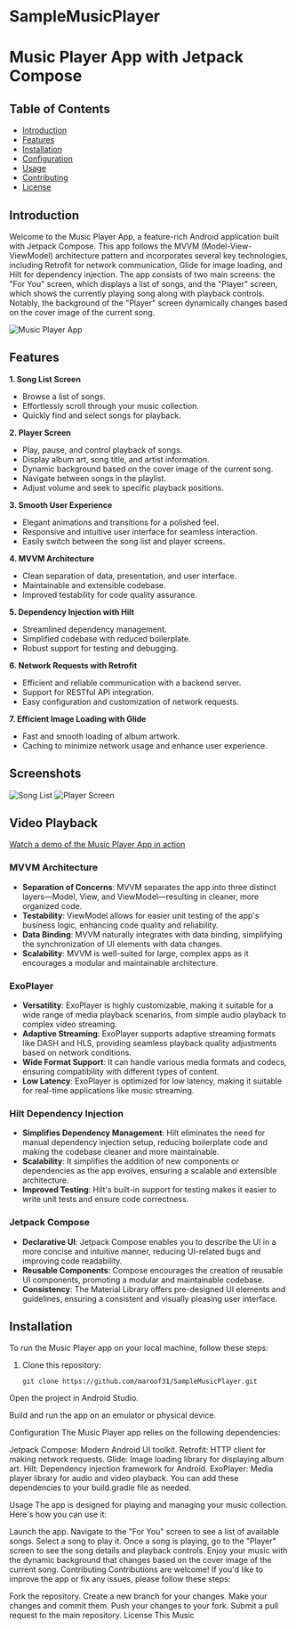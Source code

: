 # SampleMusicPlayer
# Music Player App with Jetpack Compose

## Table of Contents

- [Introduction](#introduction)
- [Features](#features)
- [Installation](#installation)
- [Configuration](#configuration)
- [Usage](#usage)
- [Contributing](#contributing)
- [License](#license)

## Introduction

Welcome to the Music Player App, a feature-rich Android application built with Jetpack Compose. This app follows the MVVM (Model-View-ViewModel) architecture pattern and incorporates several key technologies, including Retrofit for network communication, Glide for image loading, and Hilt for dependency injection. The app consists of two main screens: the "For You" screen, which displays a list of songs, and the "Player" screen, which shows the currently playing song along with playback controls. Notably, the background of the "Player" screen dynamically changes based on the cover image of the current song.

![Music Player App](app_screenshot.png)



## Features

**1. Song List Screen**
   - Browse a list of songs.
   - Effortlessly scroll through your music collection.
   - Quickly find and select songs for playback.

**2. Player Screen**
   - Play, pause, and control playback of songs.
   - Display album art, song title, and artist information.
   - Dynamic background based on the cover image of the current song.
   - Navigate between songs in the playlist.
   - Adjust volume and seek to specific playback positions.

**3. Smooth User Experience**
   - Elegant animations and transitions for a polished feel.
   - Responsive and intuitive user interface for seamless interaction.
   - Easily switch between the song list and player screens.

**4. MVVM Architecture**
   - Clean separation of data, presentation, and user interface.
   - Maintainable and extensible codebase.
   - Improved testability for code quality assurance.

**5. Dependency Injection with Hilt**
   - Streamlined dependency management.
   - Simplified codebase with reduced boilerplate.
   - Robust support for testing and debugging.

**6. Network Requests with Retrofit**
   - Efficient and reliable communication with a backend server.
   - Support for RESTful API integration.
   - Easy configuration and customization of network requests.

**7. Efficient Image Loading with Glide**
   - Fast and smooth loading of album artwork.
   - Caching to minimize network usage and enhance user experience.

## Screenshots

![Song List](screenshots/song_list.png)
![Player Screen](screenshots/player_screen.png)

## Video Playback

[Watch a demo of the Music Player App in action](app_demo.mp4)

###  MVVM Architecture
- **Separation of Concerns**: MVVM separates the app into three distinct layers—Model, View, and ViewModel—resulting in cleaner, more organized code.
- **Testability**: ViewModel allows for easier unit testing of the app's business logic, enhancing code quality and reliability.
- **Data Binding**: MVVM naturally integrates with data binding, simplifying the synchronization of UI elements with data changes.
- **Scalability**: MVVM is well-suited for large, complex apps as it encourages a modular and maintainable architecture.


###  ExoPlayer
- **Versatility**: ExoPlayer is highly customizable, making it suitable for a wide range of media playback scenarios, from simple audio playback to complex video streaming.
- **Adaptive Streaming**: ExoPlayer supports adaptive streaming formats like DASH and HLS, providing seamless playback quality adjustments based on network conditions.
- **Wide Format Support**: It can handle various media formats and codecs, ensuring compatibility with different types of content.
- **Low Latency**: ExoPlayer is optimized for low latency, making it suitable for real-time applications like music streaming.

###  Hilt Dependency Injection
- **Simplifies Dependency Management**: Hilt eliminates the need for manual dependency injection setup, reducing boilerplate code and making the codebase cleaner and more maintainable.
- **Scalability**: It simplifies the addition of new components or dependencies as the app evolves, ensuring a scalable and extensible architecture.
- **Improved Testing**: Hilt's built-in support for testing makes it easier to write unit tests and ensure code correctness.

### Jetpack Compose
- **Declarative UI**: Jetpack Compose enables you to describe the UI in a more concise and intuitive manner, reducing UI-related bugs and improving code readability.
- **Reusable Components**: Compose encourages the creation of reusable UI components, promoting a modular and maintainable codebase.
- **Consistency**: The Material Library offers pre-designed UI elements and guidelines, ensuring a consistent and visually pleasing user interface.

## Installation

To run the Music Player app on your local machine, follow these steps:

1. Clone this repository:

   ```shell
   git clone https://github.com/maroof31/SampleMusicPlayer.git
Open the project in Android Studio.

Build and run the app on an emulator or physical device.

Configuration
The Music Player app relies on the following dependencies:

Jetpack Compose: Modern Android UI toolkit.
Retrofit: HTTP client for making network requests.
Glide: Image loading library for displaying album art.
Hilt: Dependency injection framework for Android.
ExoPlayer: Media player library for audio and video playback.
You can add these dependencies to your build.gradle file as needed.

Usage
The app is designed for playing and managing your music collection. Here's how you can use it:

Launch the app.
Navigate to the "For You" screen to see a list of available songs.
Select a song to play it.
Once a song is playing, go to the "Player" screen to see the song details and playback controls.
Enjoy your music with the dynamic background that changes based on the cover image of the current song.
Contributing
Contributions are welcome! If you'd like to improve the app or fix any issues, please follow these steps:

Fork the repository.
Create a new branch for your changes.
Make your changes and commit them.
Push your changes to your fork.
Submit a pull request to the main repository.
License
This Music
